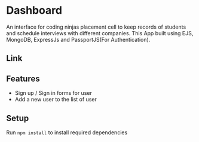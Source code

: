 # Dashboard

An interface for coding ninjas placement cell to keep records of students and schedule interviews with different companies. This App built using EJS, MongoDB, ExpressJs and PassportJS(For Authentication).

## Link



## Features

- Sign up / Sign in forms for user
- Add a new user to the list of user

## Setup

Run `npm install` to install required dependencies
